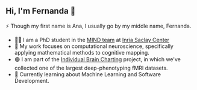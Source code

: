 ## Hi, I'm Fernanda 👋

⚡ Though my first name is Ana, I usually go by my middle name, Fernanda.

- 👩‍💻 I am a PhD student in the [MIND team](https://team.inria.fr/mind/) at [Inria Saclay Center](https://www.inria.fr/en/inria-saclay-centre)
- 🧠 My work focuses on computational neuroscience, specifically applying mathematical methods to cognitive mapping.
- 🟢 I am part of the [Individual Brain Charting](https://individual-brain-charting.github.io/docs/index.html) project, in which we've collected one of the largest deep-phenotyping fMRI datasets.
- 🌱 Currently learning about Machine Learning and Software Development.
